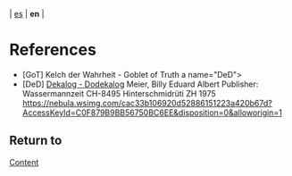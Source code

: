 | [es](../español/referencias.md) | **en** |

# References

- [GoT] Kelch der Wahrheit - Goblet of Truth
a name="DeD"></a>
- [DeD] [Dekalog - Dodekalog](https://shop.figu.org/b%C3%BCcher/dekalog-dodekalog?language=en)
  Meier, Billy Eduard Albert
  Publisher: Wassermannzeit
  CH-8495 Hinterschmidrüti ZH
  1975
  https://nebula.wsimg.com/cac33b106920d52886151223a420b67d?AccessKeyId=C0F879B9BB56750BC6EE&disposition=0&alloworigin=1


## Return to

[Content](./content.md)
